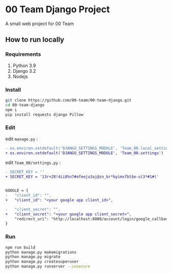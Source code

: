 # 00 Team Django Project

A small web project for 00 Team

## How to run locally

### Requirements

1. Python 3.9
2. Django 3.2
3. Nodejs

### Install

```bash
git clone https://github.com/00-team/00-team-django.git
cd 00-team-django
npm i
pip install requests django Pillow
```

### Edit

edit `manage.py` :

```diff
- os.environ.setdefault('DJANGO_SETTINGS_MODULE', 'Team_00.local_settings')
+ os.environ.setdefault('DJANGO_SETTINGS_MODULE', 'Team_00.settings')
```

edit `Team_00/settings.py` :

```diff
- SECRET_KEY = ''
+ SECRET_KEY = '13r+28!4ii8%n7#ofeeju3aj@zn_br*byimxfbt$e-u(3*#1#('


GOOGLE = {
-   "client_id": "",
+   "client_id": "<your google app client_id>",

-   "client_secret": "",
+   "client_secret": "<your google app client_secret>",
    "redirect_uri": "http://localhost:8000/account/login/google_callback/"
}
```

### Run

```bash
npm run build
python manage.py makemigrations
python manage.py migrate
python manage.py createsuperuser
python manage.py runserver --insecure
```
